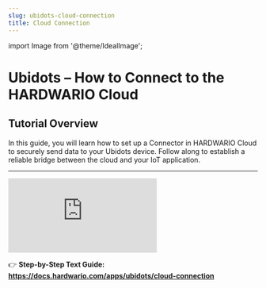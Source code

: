 ```yaml
---
slug: ubidots-cloud-connection
title: Cloud Connection
---
```


import Image from '@theme/IdealImage';

# Ubidots – How to Connect to the HARDWARIO Cloud

## Tutorial Overview

In this guide, you will learn how to set up a Connector in HARDWARIO Cloud to securely send data to your Ubidots device. Follow along to establish a reliable bridge between the cloud and your IoT application.

---

<div style={{ position: "relative", paddingBottom: "56.25%", height: 0 }}>
  <iframe
    src="https://www.youtube.com/embed/lw0KPErQ5Mw?rel=0"
    title="YouTube video player"
    frameBorder="0"
    allow="accelerometer; autoplay; clipboard-write; encrypted-media; gyroscope; picture-in-picture; web-share"
    allowFullScreen
    style={{
      position: "absolute",
      top: 0,
      left: 0,
      width: "100%",
      height: "100%"
    }}
  ></iframe>
</div>


👉 **Step-by-Step Text Guide: https://docs.hardwario.com/apps/ubidots/cloud-connection**